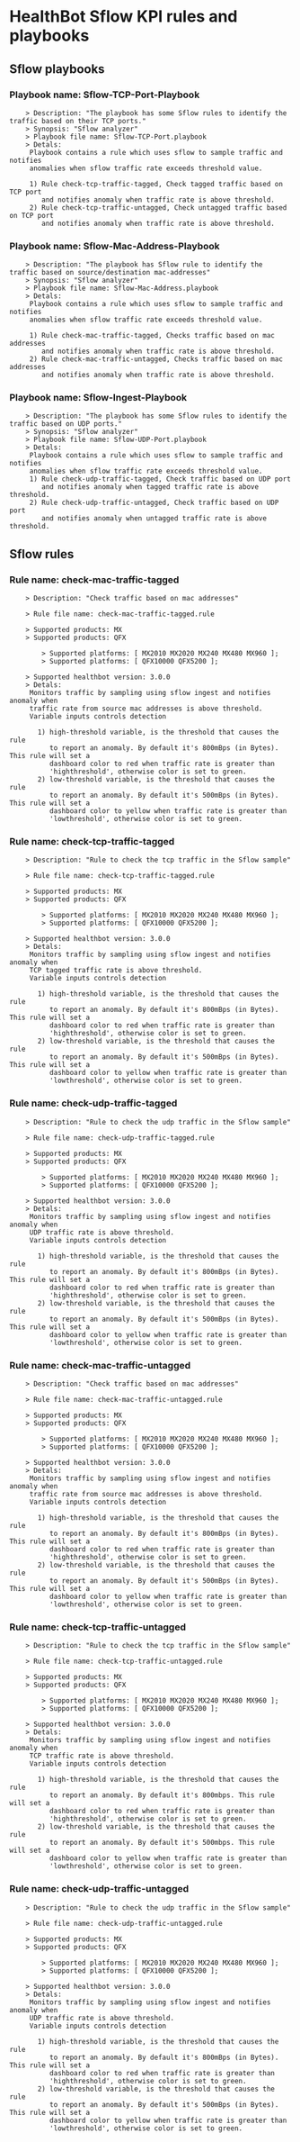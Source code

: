 # HealthBot Sflow KPI rules and playbooks

## Sflow playbooks
### Playbook name: Sflow-TCP-Port-Playbook 
		> Description: "The playbook has some Sflow rules to identify the traffic based on their TCP ports."
		> Synopsis: "Sflow analyzer"
		> Playbook file name: Sflow-TCP-Port.playbook
		> Detals:
		 Playbook contains a rule which uses sflow to sample traffic and notifies
		 anomalies when sflow traffic rate exceeds threshold value.
		
		 1) Rule check-tcp-traffic-tagged, Check tagged traffic based on TCP port
		    and notifies anomaly when traffic rate is above threshold.
		 2) Rule check-tcp-traffic-untagged, Check untagged traffic based on TCP port
		    and notifies anomaly when traffic rate is above threshold.
### Playbook name: Sflow-Mac-Address-Playbook 
		> Description: "The playbook has Sflow rule to identify the traffic based on source/destination mac-addresses"
		> Synopsis: "Sflow analyzer"
		> Playbook file name: Sflow-Mac-Address.playbook
		> Detals:
		 Playbook contains a rule which uses sflow to sample traffic and notifies
		 anomalies when sflow traffic rate exceeds threshold value.
		
		 1) Rule check-mac-traffic-tagged, Checks traffic based on mac addresses
		    and notifies anomaly when traffic rate is above threshold.
		 2) Rule check-mac-traffic-untagged, Checks traffic based on mac addresses
		    and notifies anomaly when traffic rate is above threshold.
### Playbook name: Sflow-Ingest-Playbook 
		> Description: "The playbook has some Sflow rules to identify the traffic based on UDP ports."
		> Synopsis: "Sflow analyzer"
		> Playbook file name: Sflow-UDP-Port.playbook
		> Detals:
		 Playbook contains a rule which uses sflow to sample traffic and notifies
		 anomalies when sflow traffic rate exceeds threshold value.
		 1) Rule check-udp-traffic-tagged, Check traffic based on UDP port
		    and notifies anomaly when tagged traffic rate is above threshold.
		 2) Rule check-udp-traffic-untagged, Check traffic based on UDP port
		    and notifies anomaly when untagged traffic rate is above threshold.

## Sflow rules

### Rule name: check-mac-traffic-tagged 
		> Description: "Check traffic based on mac addresses"

		> Rule file name: check-mac-traffic-tagged.rule

		> Supported products: MX 
		> Supported products: QFX 

			> Supported platforms: [ MX2010 MX2020 MX240 MX480 MX960 ];
			> Supported platforms: [ QFX10000 QFX5200 ];

		> Supported healthbot version: 3.0.0
		> Detals:
		 Monitors traffic by sampling using sflow ingest and notifies anomaly when
		 traffic rate from source mac addresses is above threshold.
		 Variable inputs controls detection
		
		   1) high-threshold variable, is the threshold that causes the rule
		      to report an anomaly. By default it's 800mBps (in Bytes). This rule will set a
		      dashboard color to red when traffic rate is greater than
		      'highthreshold', otherwise color is set to green.
		   2) low-threshold variable, is the threshold that causes the rule
		      to report an anomaly. By default it's 500mBps (in Bytes). This rule will set a
		      dashboard color to yellow when traffic rate is greater than
		      'lowthreshold', otherwise color is set to green.
### Rule name: check-tcp-traffic-tagged 
		> Description: "Rule to check the tcp traffic in the Sflow sample"

		> Rule file name: check-tcp-traffic-tagged.rule

		> Supported products: MX 
		> Supported products: QFX 

			> Supported platforms: [ MX2010 MX2020 MX240 MX480 MX960 ];
			> Supported platforms: [ QFX10000 QFX5200 ];

		> Supported healthbot version: 3.0.0
		> Detals:
		 Monitors traffic by sampling using sflow ingest and notifies anomaly when
		 TCP tagged traffic rate is above threshold.
		 Variable inputs controls detection
		
		   1) high-threshold variable, is the threshold that causes the rule
		      to report an anomaly. By default it's 800mBps (in Bytes). This rule will set a
		      dashboard color to red when traffic rate is greater than
		      'highthreshold', otherwise color is set to green.
		   2) low-threshold variable, is the threshold that causes the rule
		      to report an anomaly. By default it's 500mBps (in Bytes). This rule will set a
		      dashboard color to yellow when traffic rate is greater than
		      'lowthreshold', otherwise color is set to green.
### Rule name: check-udp-traffic-tagged 
		> Description: "Rule to check the udp traffic in the Sflow sample"

		> Rule file name: check-udp-traffic-tagged.rule

		> Supported products: MX 
		> Supported products: QFX 

			> Supported platforms: [ MX2010 MX2020 MX240 MX480 MX960 ];
			> Supported platforms: [ QFX10000 QFX5200 ];

		> Supported healthbot version: 3.0.0
		> Detals:
		 Monitors traffic by sampling using sflow ingest and notifies anomaly when
		 UDP traffic rate is above threshold.
		 Variable inputs controls detection
		
		   1) high-threshold variable, is the threshold that causes the rule
		      to report an anomaly. By default it's 800mBps (in Bytes). This rule will set a
		      dashboard color to red when traffic rate is greater than
		      'highthreshold', otherwise color is set to green.
		   2) low-threshold variable, is the threshold that causes the rule
		      to report an anomaly. By default it's 500mBps (in Bytes). This rule will set a
		      dashboard color to yellow when traffic rate is greater than
		      'lowthreshold', otherwise color is set to green.
### Rule name: check-mac-traffic-untagged 
		> Description: "Check traffic based on mac addresses"

		> Rule file name: check-mac-traffic-untagged.rule

		> Supported products: MX 
		> Supported products: QFX 

			> Supported platforms: [ MX2010 MX2020 MX240 MX480 MX960 ];
			> Supported platforms: [ QFX10000 QFX5200 ];

		> Supported healthbot version: 3.0.0
		> Detals:
		 Monitors traffic by sampling using sflow ingest and notifies anomaly when
		 traffic rate from source mac addresses is above threshold.
		 Variable inputs controls detection
		
		   1) high-threshold variable, is the threshold that causes the rule
		      to report an anomaly. By default it's 800mBps (in Bytes). This rule will set a
		      dashboard color to red when traffic rate is greater than
		      'highthreshold', otherwise color is set to green.
		   2) low-threshold variable, is the threshold that causes the rule
		      to report an anomaly. By default it's 500mBps (in Bytes). This rule will set a
		      dashboard color to yellow when traffic rate is greater than
		      'lowthreshold', otherwise color is set to green.
### Rule name: check-tcp-traffic-untagged 
		> Description: "Rule to check the tcp traffic in the Sflow sample"

		> Rule file name: check-tcp-traffic-untagged.rule

		> Supported products: MX 
		> Supported products: QFX 

			> Supported platforms: [ MX2010 MX2020 MX240 MX480 MX960 ];
			> Supported platforms: [ QFX10000 QFX5200 ];

		> Supported healthbot version: 3.0.0
		> Detals:
		 Monitors traffic by sampling using sflow ingest and notifies anomaly when
		 TCP traffic rate is above threshold.
		 Variable inputs controls detection
		
		   1) high-threshold variable, is the threshold that causes the rule
		      to report an anomaly. By default it's 800mbps. This rule will set a
		      dashboard color to red when traffic rate is greater than
		      'highthreshold', otherwise color is set to green.
		   2) low-threshold variable, is the threshold that causes the rule
		      to report an anomaly. By default it's 500mbps. This rule will set a
		      dashboard color to yellow when traffic rate is greater than
		      'lowthreshold', otherwise color is set to green.
### Rule name: check-udp-traffic-untagged 
		> Description: "Rule to check the udp traffic in the Sflow sample"

		> Rule file name: check-udp-traffic-untagged.rule

		> Supported products: MX 
		> Supported products: QFX 

			> Supported platforms: [ MX2010 MX2020 MX240 MX480 MX960 ];
			> Supported platforms: [ QFX10000 QFX5200 ];

		> Supported healthbot version: 3.0.0
		> Detals:
		 Monitors traffic by sampling using sflow ingest and notifies anomaly when
		 UDP traffic rate is above threshold.
		 Variable inputs controls detection
		
		   1) high-threshold variable, is the threshold that causes the rule
		      to report an anomaly. By default it's 800mBps (in Bytes). This rule will set a
		      dashboard color to red when traffic rate is greater than
		      'highthreshold', otherwise color is set to green.
		   2) low-threshold variable, is the threshold that causes the rule
		      to report an anomaly. By default it's 500mBps (in Bytes). This rule will set a
		      dashboard color to yellow when traffic rate is greater than
		      'lowthreshold', otherwise color is set to green.
